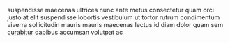 suspendisse maecenas ultrices nunc ante metus consectetur quam orci justo at
elit suspendisse lobortis vestibulum ut tortor rutrum condimentum viverra
sollicitudin mauris mauris maecenas lectus id diam dolor quam sem
[curabitur](generated_webpages/quis1.md) dapibus accumsan volutpat ac